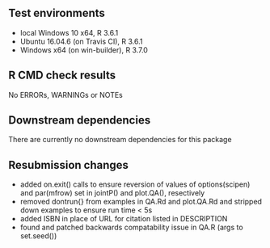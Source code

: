 ## Test environments
* local Windows 10 x64, R 3.6.1
* Ubuntu 16.04.6 (on Travis CI), R 3.6.1
* Windows x64 (on win-builder), R 3.7.0

## R CMD check results
No ERRORs, WARNINGs or NOTEs 

## Downstream dependencies
There are currently no downstream dependencies for this package

## Resubmission changes
* added on.exit() calls to ensure reversion of values of options(scipen) and par(mfrow) set in jointP() and plot.QA(), resectively
* removed dontrun{} from examples in QA.Rd and plot.QA.Rd and stripped down examples to ensure run time < 5s
* added ISBN in place of URL for citation listed in DESCRIPTION
* found and patched backwards compatability issue in QA.R (args to set.seed())